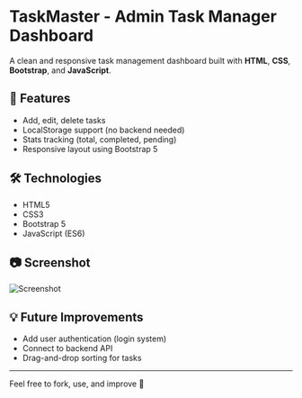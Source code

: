 # TaskMaster - Admin Task Manager Dashboard

A clean and responsive task management dashboard built with **HTML**, **CSS**, **Bootstrap**, and **JavaScript**.

## 🚀 Features
- Add, edit, delete tasks
- LocalStorage support (no backend needed)
- Stats tracking (total, completed, pending)
- Responsive layout using Bootstrap 5

## 🛠️ Technologies
- HTML5
- CSS3
- Bootstrap 5
- JavaScript (ES6)

## 📷 Screenshot

![Screenshot](screenshot.png)

## 💡 Future Improvements
- Add user authentication (login system)
- Connect to backend API
- Drag-and-drop sorting for tasks

---

Feel free to fork, use, and improve 🚀
